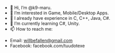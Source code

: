 - 👋 Hi, I’m @k9-maru.
- 👀 I’m interested in Game, Mobile/Desktop Apps.
- 🌱 I already have experience in C, C++, Java, C#.
- 🌱 I’m currently learning C#, Unity.
- 📫 How to reach me: 
+ Email: willbefallen@gmail.com
+ Facebook: facebook.com/tuudotexe
<!---
k9-maru/k9-maru is a ✨ special ✨ repository because its `README.md` (this file) appears on your GitHub profile.
You can click the Preview link to take a look at your changes.
--->
